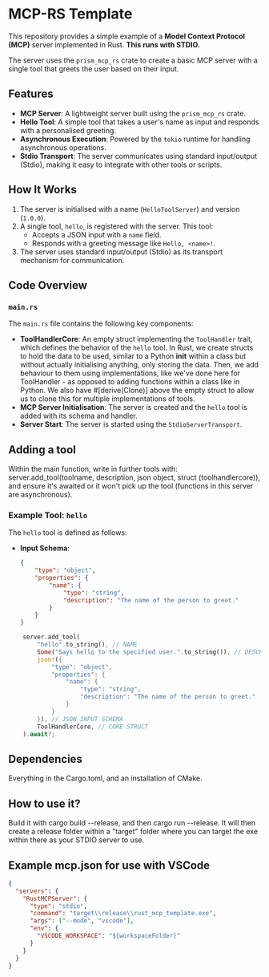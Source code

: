 # MCP-RS Template

This repository provides a simple example of a **Model Context Protocol (MCP)** server implemented in Rust. **This runs with STDIO.**

The server uses the `prism_mcp_rs` crate to create a basic MCP server with a single tool that greets the user based on their input.

## Features

- **MCP Server**: A lightweight server built using the `prism_mcp_rs` crate.
- **Hello Tool**: A simple tool that takes a user's name as input and responds with a personalised greeting.
- **Asynchronous Execution**: Powered by the `tokio` runtime for handling asynchronous operations.
- **Stdio Transport**: The server communicates using standard input/output (Stdio), making it easy to integrate with other tools or scripts.

## How It Works

1. The server is initialised with a name (`HelloToolServer`) and version (`1.0.0`).
2. A single tool, `hello`, is registered with the server. This tool:
   - Accepts a JSON input with a `name` field.
   - Responds with a greeting message like `Hello, <name>!`.
3. The server uses standard input/output (Stdio) as its transport mechanism for communication.


## Code Overview

### `main.rs`

The `main.rs` file contains the following key components:

- **ToolHandlerCore**: An empty struct implementing the `ToolHandler` trait, which defines the behavior of the `hello` tool. In Rust, we create structs to hold the data to be used, similar to a Python __init__ within a class but without actually initialising anything, only storing the data. Then, we add behaviour to them using implementations, like we've done here for ToolHandler - as opposed to adding functions within a class like in Python. We also have #[derive(Clone)] above the empty struct to allow us to clone this for multiple implementations of tools.
- **MCP Server Initialisation**: The server is created and the `hello` tool is added with its schema and handler.
- **Server Start**: The server is started using the `StdioServerTransport`.

## Adding a tool

Within the main function, write in further tools with:
server.add_tool(toolname, description, json object, struct (toolhandlercore)), and ensure it's awaited or it won't pick up the tool (functions in this server are asynchronous).

### Example Tool: `hello`

The `hello` tool is defined as follows:
- **Input Schema**:
  ```json
  {
      "type": "object",
      "properties": {
          "name": {
              "type": "string",
              "description": "The name of the person to greet."
          }
      }
  }

```rust
    server.add_tool(
        "hello".to_string(), // NAME
        Some("Says hello to the specified user.".to_string()), // DESCRIPTION
        json!({
            "type": "object",
            "properties": {
                "name": {
                    "type": "string",
                    "description": "The name of the person to greet."
                }
            }
        }), // JSON INPUT SCHEMA
        ToolHandlerCore, // CORE STRUCT
    ).await?;
```
## Dependencies 
Everything in the Cargo.toml, and an installation of CMake.

## How to use it?
Build it with cargo build --release, and then cargo run --release. It will then create a release folder within a "target" folder where you can target the exe within there as your STDIO server to use.

## Example mcp.json for use with VSCode
```json
{
  "servers": {
    "RustMCPServer": {
      "type": "stdio",
      "command": "target\\release\\rust_mcp_template.exe",
      "args": ["--mode", "vscode"],
      "env": {
        "VSCODE_WORKSPACE": "${workspaceFolder}"
      }
    }
  }
}